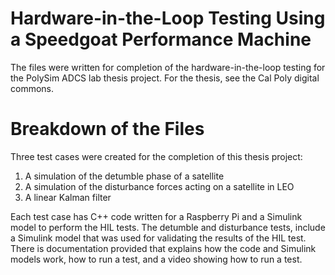 # Hardware-in-the-Loop Testing Using a Speedgoat Performance Machine
The files were written for completion of the hardware-in-the-loop testing for the PolySim ADCS lab thesis project. For the thesis, see the Cal Poly digital commons.

# Breakdown of the Files
Three test cases were created for the completion of this thesis project:
1. A simulation of the detumble phase of a satellite
2. A simulation of the disturbance forces acting on a satellite in LEO
3. A linear Kalman filter

Each test case has C++ code written for a Raspberry Pi and a Simulink model to perform the HIL tests. The detumble and disturbance tests, include a Simulink model that was used for validating the results of the HIL test.
There is documentation provided that explains how the code and Simulink models work, how to run a test, and a video showing how to run a test. 
